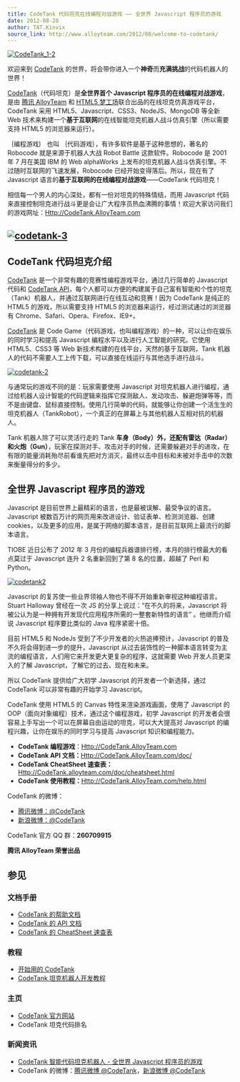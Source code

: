 ```yaml
---
title: CodeTank 代码坦克在线编程对战游戏 —— 全世界 Javascript 程序员的游戏
date: 2012-08-28
author: TAT.Kinvix
source_link: http://www.alloyteam.com/2012/08/welcome-to-codetank/
---
```


<!-- {% raw %} - for jekyll -->

[![](http://www.alloyteam.com/wp-content/uploads/2012/08/CodeTank_1-2.png "CodeTank_1-2")](http://www.alloyteam.com/wp-content/uploads/2012/08/CodeTank_1-2.png)

欢迎来到 [CodeTank](http://codetank.alloyteam.com/) 的世界，将会带你进入一个**神奇**而**充满挑战**的代码机器人的世界！

[CodeTank](http://codetank.alloyteam.com/)（代码坦克）是**全世界首个 Javascript 程序员的在线编程对战游戏**，是由 [腾讯 AlloyTeam](http://www.alloyteam.com/) 和 [HTML5 梦工场](http://www.html5dw.com/)联合出品的在线坦克仿真游戏平台，CodeTank 采用 HTML5、Javascript、CSS3、NodeJS、MongoDB 等全新 Web 技术来构建一个**基于互联网**的在线智能坦克机器人战斗仿真引擎（所以需要支持 HTML5 的浏览器来运行）。

｛编程游戏｝ 也叫 ｛代码游戏｝，有许多软件是基于这种思想的，著名的 Robocode 就是来源于机器人大战 Robot Battle 这款软件。Robocode 是 2001 年 7 月在美国 IBM 的 Web alphaWorks 上发布的坦克机器人战斗仿真引擎。不过随时互联网的飞速发展，Robocode 已经开始变得落后。所以，现在有了 Javascript 语言的**基于互联网的在线编程对战游戏**——CodeTank 代码坦克！

相信每一个男人的内心深处，都有一份对坦克的特殊情结，而用 Javascript 代码来直接控制坦克进行战斗更是会让广大程序员热血沸腾的事情！欢迎大家访问我们的游戏网址：[Http://CodeTank.AlloyTeam.com](http://codetank.alloyteam.com/ "《CodeTank 代码坦克》官方网站")

## [![](http://www.alloyteam.com/wp-content/uploads/2012/08/codetank-3.png "codetank-3")](http://www.alloyteam.com/wp-content/uploads/2012/08/codetank-3.png)

## CodeTank 代码坦克介绍

[CodeTank](http://codetank.alloyteam.com/) 是一个非常有趣的竞赛性编程游戏平台，通过几行简单的 Javascript 代码和 [CodeTank API](http://CodeTank.alloyteam.com/doc/)，每个人都可以方便的构建属于自己富有智能和个性的坦克（Tank）机器人，并通过互联网进行在线互动和竞赛！因为 CodeTank 是纯正的 HTML5 的游戏，所以需要支持 HTML5 的浏览器来运行，经过测试通过的浏览器有 Chrome、Safari、Opera、Firefox、IE9+。

[CodeTank](http://codetank.alloyteam.com/) 是 Code Game（代码游戏，也叫编程游戏）的一种，可以让你在娱乐的同时学习和提高 Javascript 编程水平以及进行人工智能的研究。它使用 HTML5、CSS3 等 Web 新技术构建的在线平台，天然的基于互联网，Tank 机器人的代码不需要人工上传下载，可以直接在线运行与其他选手进行战斗。

[![](http://www.alloyteam.com/wp-content/uploads/2012/08/codetank-2.png "codetank-2")](http://www.alloyteam.com/wp-content/uploads/2012/08/codetank-2.png)

与通常玩的游戏不同的是：玩家需要使用 Javascript 对坦克机器人进行编程，通过给机器人设计智能的代码逻辑来指挥它探测敌人、发动攻击、躲避炮弹等等，而不是由键盘、鼠标直接控制。使用几行简单的代码，就能够让你创建一个活生生的坦克机器人（TankRobot），一个真正的在屏幕上与其他机器人互相对抗的机器人。

Tank 机器人除了可以灵活行走的 Tank **车身（Body）**外，还配有**雷达（Radar）**和**火炮（Gun）**，玩家在探测对手、攻击对手的时候，还需要躲避对手的进攻，在有限的能量消耗殆尽前看谁先把对方消灭，最终以击中目标和未被对手击中的次数来衡量得分的多少。

## 全世界 Javascript 程序员的游戏

Javascript 是目前世界上最精彩的语言，也是最被误解、最受争议的语言。Javascript 被数百万计的网页用来改进设计、验证表单、检测浏览器、创建 cookies，以及更多的应用，是属于网络的脚本语言，是目前互联网上最流行的脚本语言。

TIOBE 近日公布了 2012 年 3 月份的编程兵器谱排行榜，本月的排行榜最大的看点莫过于 Javascript 连升 2 名重新回到了第 8 名的位置，超越了 Perl 和 Python。

[![](http://www.alloyteam.com/wp-content/uploads/2012/07/codetank2.png "codetank2")](http://www.alloyteam.com/wp-content/uploads/2012/07/codetank2.png)

Javascript 的复苏使一些业界领袖人物也不得不开始重新审视这种编程语言。Stuart Halloway 曾经在一次 JS 的分享上说过：“在不久的将来，Javascript 将被公认为是一种拥有开发现代应用程序所需的一整套新特性的语言” 。他继而介绍说 Javascript 程序要比类似的 Java 程序紧密十倍。

目前 HTML5 和 NodeJs 受到了不少开发者的火热追捧预计，Javascript 的普及不久将会得到进一步的提升，Javascript 从过去装饰性的一种脚本语言转变为主流的编程语言，人们用它来开发更大更复杂的程序，这就需要 Web 开发人员更深入的了解 Javascript，了解它的过去、现在和未来。

所以 CodeTank 提供给广大初学 Javascript 的开发者一个新选择，通过 CodeTank 可以非常有趣的开始学习 Javascript。

CodeTank 使用 HTML5 的 Canvas 特性来渲染游戏画面，使用了 Javascript 的 OOP（面向对象编程）技术，通过这个编程游戏，初学 Javascript 的开发者会很容易上手写出一个可以在屏幕自由运动的坦克，可以大大提高对 Javascript 的编程兴趣，让你在娱乐的同时学习与提高 Javascript 知识和编程能力。

-   **CodeTank 编程游戏**：[Http://CodeTank.AlloyTeam.com](http://codetank.alloyteam.com/ "《CodeTank 代码坦克》官方网站")
-   **CodeTank API 文档：**[Http://CodeTank.AlloyTeam.com/doc/](http://codetank.alloyteam.com/doc/ "《CodeTank 代码坦克》文档")
-   **CodeTank CheatSheet 速查表：** [Http://CodeTank.alloyteam.com/doc/cheatsheet.html](http://codetank.alloyteam.com/doc/cheatsheet.html)
-   **CodeTank 使用教程：**[Http://CodeTank.AlloyTeam.com/help.html](http://codetank.alloyteam.com/doc/)

CodeTank 的微博：

-   [腾讯微博：@CodeTank](http://t.qq.com/CodeTank)
-   [新浪微博：@CodeTank](http://www.weibo.com/CodeTank)

CodeTank 官方 QQ 群：**260709915**

**腾讯 AlloyTeam 荣誉出品**

## 参见

### 文档手册

-   [CodeTank 的帮助文档](http://codetank.alloyteam.com/help.html)
-   [CodeTank 的 API 文档](http://codetank.alloyteam.com/doc/)
-   [CodeTank 的 CheatSheet 速查表](http://codetank.alloyteam.com/doc/cheatsheet.html)

### 教程

-   [开始用的 CodeTank](http://codetank.alloyteam.com/help.html)
-   [CodeTank 坦克机器人开发教程](http://www.alloyteam.com/2012/08/codetank-development-tutorial/)

### 主页

-   [CodeTank 官方网站](http://codetank.alloyteam.com/)
-   CodeTank 坦克代码排名

### 新闻资讯

-   [CodeTank 智能代码坦克机器人 - 全世界 Javascript 程序员的游戏](http://www.alloyteam.com/2012/08/welcome-to-codetank/)
-   CodeTank 的微博：[腾讯微博 @CodeTank](http://t.qq.com/CodeTank)，[新浪微博 @CodeTank](http://www.weibo.com/CodeTank)


<!-- {% endraw %} - for jekyll -->